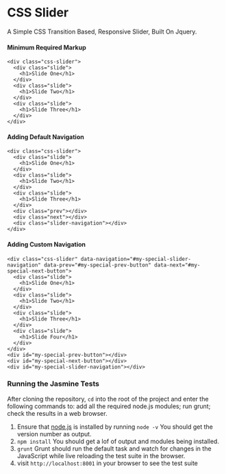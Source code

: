 # CSS Slider
A Simple CSS Transition Based, Responsive Slider, Built On Jquery.

#### Minimum Required Markup
```
<div class="css-slider">
  <div class="slide">
    <h1>Slide One</h1>
  </div>
  <div class="slide">
    <h1>Slide Two</h1>
  </div>
  <div class="slide">
    <h1>Slide Three</h1>
  </div>
</div>
```

#### Adding Default Navigation
```
<div class="css-slider">
  <div class="slide">
    <h1>Slide One</h1>
  </div>
  <div class="slide">
    <h1>Slide Two</h1>
  </div>
  <div class="slide">
    <h1>Slide Three</h1>
  </div>
  <div class="prev"></div>
  <div class="next"></div>
  <div class="slider-navigation"></div>
</div>
```

#### Adding Custom Navigation
```
<div class="css-slider" data-navigation="#my-special-slider-navigation" data-prev="#my-special-prev-button" data-next="#my-special-next-button">
  <div class="slide">
    <h1>Slide One</h1>
  </div>
  <div class="slide">
    <h1>Slide Two</h1>
  </div>
  <div class="slide">
    <h1>Slide Three</h1>
  </div>
  <div class="slide">
    <h1>Slide Four</h1>
  </div>
</div>
<div id="my-special-prev-button"></div>
<div id="my-special-next-button"></div>
<div id="my-special-slider-navigation"></div>
```

### Running the Jasmine Tests

After cloning the repository, `cd` into the root of the project and enter the following commands to: add all the required node.js modules; run grunt; check the results in a web browser.

1. Ensure that [node.js](http://nodejs.org/) is installed by running `node -v` You should get the version number as output.
1. `npm install` You should get a lof of output and modules being installed.
1. `grunt` Grunt should run the default task and watch for changes in the JavaScript while live reloading the test suite in the browser.
1. visit `http://localhost:8001` in your browser to see the test suite
